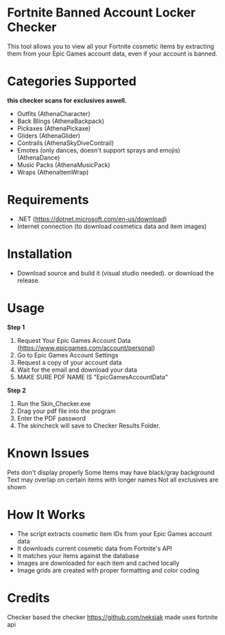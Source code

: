 # Fortnite Banned Account Locker Checker
This tool allows you to view all your Fortnite cosmetic items by extracting them from your Epic Games account data, even if your account is banned.

# Categories Supported
**this checker scans for exclusives aswell.**
* Outfits (AthenaCharacter)
* Back Blings (AthenaBackpack)
* Pickaxes (AthenaPickaxe)
* Gliders (AthenaGlider)
* Contrails (AthenaSkyDiveContrail)
* Emotes (only dances, doesn't support sprays and emojis) (AthenaDance)
* Music Packs (AthenaMusicPack)
* Wraps (AthenaItemWrap)

# Requirements
* .NET (https://dotnet.microsoft.com/en-us/download)
* Internet connection (to download cosmetics data and item images)

# Installation
* Download source and build it (visual studio needed). or download the release.

# Usage
**Step 1**
1. Request Your Epic Games Account Data (https://www.epicgames.com/account/personal)
2. Go to Epic Games Account Settings
3. Request a copy of your account data
4. Wait for the email and download your data
5. MAKE SURE PDF NAME IS "EpicGamesAccountData"

**Step 2**
1. Run the Skin_Checker.exe
2. Drag your pdf file into the program
3. Enter the PDF password
4. The skincheck will save to Checker Results Folder.

# Known Issues
Pets don't display properly
Some Items may have black/gray background
Text may overlap on certain items with longer names
Not all exclusives are shown

# How It Works
* The script extracts cosmetic item IDs from your Epic Games account data
* It downloads current cosmetic data from Fortnite's API
* It matches your items against the database
* Images are downloaded for each item and cached locally
* Image grids are created with proper formatting and color coding

# Credits
Checker based the checker https://github.com/neksiak made
uses fortnite api
